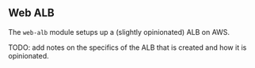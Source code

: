 ## Web ALB

The `web-alb` module setups up a (slightly opinionated) ALB on AWS.

TODO: add notes on the specifics of the ALB that is created and how it is opinionated.
